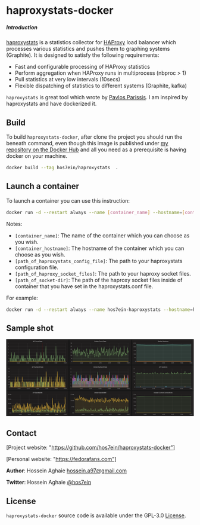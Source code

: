 # haproxystats-docker

##### Introduction

[haproxystats](https://github.com/unixsurfer/haproxystats) is a statistics
collector for [HAProxy](https://www.haproxy.org) load balancer which processes
various statistics and pushes them to graphing systems (Graphite).
It is designed to satisfy the following requirements:

* Fast and configurable processing of HAProxy statistics
* Perform aggregation when HAProxy runs in multiprocess (nbproc > 1)
* Pull statistics at very low intervals (10secs)
* Flexible dispatching of statistics to different systems (Graphite,  kafka)

`haproxystats` is great tool which wrote by [Pavlos Parissis](https://github.com/unixsurfer).
I am inspired by haproxystats and have dockerized it.

## Build

To build `haproxystats-docker`, after clone the project you should run the beneath command, even though this image is published under [my repository on the Docker Hub](https://hub.docker.com/r/hos7ein/haproxystats) and all you need as a prerequisite is having docker on your machine.

```bash
docker build --tag hos7ein/haproxystats  .
```

## Launch a container

To launch a container you can use this instruction:

```bash
docker run -d --restart always --name [container_name] --hostname=[container_hostname] -v [path_of_haproxystats_config_file]:/etc/haproxystats/haproxystats.conf -v [path_of_haproxy_socket_files]:[path_of_socket-dir]  hos7ein/haproxystats
```

Notes:

* `[container_name]`: The name of the container which you can choose as you wish.
* `[container_hostname]`: The hostname of the container which you can choose as you wish.
* `[path_of_haproxystats_config_file]`: The path to your haproxystats configuration file.
* `[path_of_haproxy_socket_files]`: The path to your haproxy socket files.
* `[path_of_socket-dir]`: The path of the haproxy socket files inside of container that you have set in the haproxystats.conf file.

For example:

```bash
docker run -d --restart always --name hos7ein-haproxystats --hostname=haproxystats -v /opt/haproxystats/haproxystats.conf:/etc/haproxystats/haproxystats.conf -v /var/lib/haproxy:/run/haproxy  hos7ein/haproxystats
```

## Sample shot

![grafana](https://raw.githubusercontent.com/hos7ein/haproxystats-docker/master/Pictures/1-grafana.png)

## Contact

[Project website: "https://github.com/hos7ein/haproxystats-docker"]

[Personal website: "https://fedorafans.com"]

**Author**: Hossein Aghaie <hossein.a97@gmail.com>

**Twitter**: Hossein Aghaie [@hos7ein](https://twitter.com/hos7ein)

## License

`haproxystats-docker` source code is available under the GPL-3.0 [License](/LICENSE).
